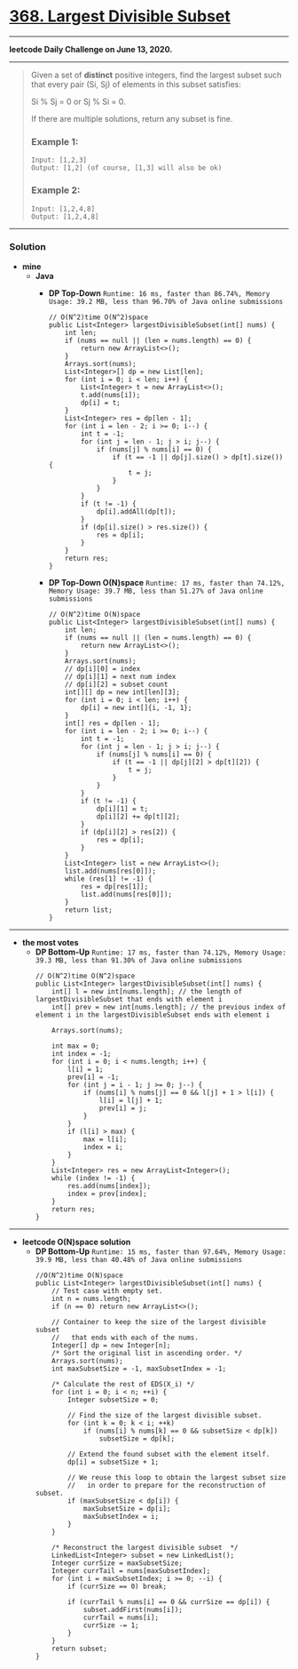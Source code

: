 # [368. Largest Divisible Subset](https://leetcode.com/problems/largest-divisible-subset/)

---

**leetcode Daily Challenge on June 13, 2020.**

---

> Given a set of **distinct** positive integers, find the largest subset such that every pair (Si, Sj) of elements in this subset satisfies:
>
> Si % Sj = 0 or Sj % Si = 0.
>
> If there are multiple solutions, return any subset is fine.
>
> ### Example 1:
> ```
> Input: [1,2,3]
> Output: [1,2] (of course, [1,3] will also be ok)
> ```
>
> ### Example 2:
> ```
> Input: [1,2,4,8]
> Output: [1,2,4,8]
> ```

---

### Solution
* **mine**
  * **Java**
    * **DP Top-Down** `Runtime: 16 ms, faster than 86.74%, Memory Usage: 39.2 MB, less than 96.70% of Java online submissions`
      ```
      // O(N^2)time O(N^2)space
      public List<Integer> largestDivisibleSubset(int[] nums) {
          int len;
          if (nums == null || (len = nums.length) == 0) {
              return new ArrayList<>();
          }
          Arrays.sort(nums);
          List<Integer>[] dp = new List[len];
          for (int i = 0; i < len; i++) {
              List<Integer> t = new ArrayList<>();
              t.add(nums[i]);
              dp[i] = t;
          }
          List<Integer> res = dp[len - 1];
          for (int i = len - 2; i >= 0; i--) {
              int t = -1;
              for (int j = len - 1; j > i; j--) {
                  if (nums[j] % nums[i] == 0) {
                      if (t == -1 || dp[j].size() > dp[t].size()) {
                          t = j;
                      }
                  }
              }
              if (t != -1) {
                  dp[i].addAll(dp[t]);
              }
              if (dp[i].size() > res.size()) {
                  res = dp[i];
              }
          }
          return res;
      }
      ```
      
    * **DP Top-Down O(N)space** `Runtime: 17 ms, faster than 74.12%, Memory Usage: 39.7 MB, less than 51.27% of Java online submissions`
      ```
      // O(N^2)time O(N)space
      public List<Integer> largestDivisibleSubset(int[] nums) {
          int len;
          if (nums == null || (len = nums.length) == 0) {
              return new ArrayList<>();
          }
          Arrays.sort(nums);
          // dp[i][0] = index 
          // dp[i][1] = next num index  
          // dp[i][2] = subset count
          int[][] dp = new int[len][3];
          for (int i = 0; i < len; i++) {
              dp[i] = new int[]{i, -1, 1};
          }
          int[] res = dp[len - 1];
          for (int i = len - 2; i >= 0; i--) {
              int t = -1;
              for (int j = len - 1; j > i; j--) {
                  if (nums[j] % nums[i] == 0) {
                      if (t == -1 || dp[j][2] > dp[t][2]) {
                          t = j;
                      }
                  }
              }
              if (t != -1) {
                  dp[i][1] = t;
                  dp[i][2] += dp[t][2];
              }
              if (dp[i][2] > res[2]) {
                  res = dp[i];
              }
          }
          List<Integer> list = new ArrayList<>();
          list.add(nums[res[0]]);
          while (res[1] != -1) {
              res = dp[res[1]];
              list.add(nums[res[0]]);
          }
          return list;
      }
      ```
  
---

* **the most votes**
  * **DP Bottom-Up** `Runtime: 17 ms, faster than 74.12%, Memory Usage: 39.3 MB, less than 91.30% of Java online submissions`
    ```
    // O(N^2)time O(N^2)space
    public List<Integer> largestDivisibleSubset(int[] nums) {
        int[] l = new int[nums.length]; // the length of largestDivisibleSubset that ends with element i
        int[] prev = new int[nums.length]; // the previous index of element i in the largestDivisibleSubset ends with element i

        Arrays.sort(nums);

        int max = 0;
        int index = -1;
        for (int i = 0; i < nums.length; i++) {
            l[i] = 1;
            prev[i] = -1;
            for (int j = i - 1; j >= 0; j--) {
                if (nums[i] % nums[j] == 0 && l[j] + 1 > l[i]) {
                    l[i] = l[j] + 1;
                    prev[i] = j;
                }
            }
            if (l[i] > max) {
                max = l[i];
                index = i;
            }
        }
        List<Integer> res = new ArrayList<Integer>();
        while (index != -1) {
            res.add(nums[index]);
            index = prev[index];
        }
        return res;
    }
    ```

---

* **leetcode O(N)space solution**
  * **DP Bottom-Up** `Runtime: 15 ms, faster than 97.64%, Memory Usage: 39.9 MB, less than 40.48% of Java online submissions` 
    ```
    //O(N^2)time O(N)space
    public List<Integer> largestDivisibleSubset(int[] nums) {
        // Test case with empty set.
        int n = nums.length;
        if (n == 0) return new ArrayList<>();

        // Container to keep the size of the largest divisible subset
        //   that ends with each of the nums.
        Integer[] dp = new Integer[n];
        /* Sort the original list in ascending order. */
        Arrays.sort(nums);
        int maxSubsetSize = -1, maxSubsetIndex = -1;

        /* Calculate the rest of EDS(X_i) */
        for (int i = 0; i < n; ++i) {
            Integer subsetSize = 0;

            // Find the size of the largest divisible subset.
            for (int k = 0; k < i; ++k)
                if (nums[i] % nums[k] == 0 && subsetSize < dp[k])
                    subsetSize = dp[k];

            // Extend the found subset with the element itself.
            dp[i] = subsetSize + 1;

            // We reuse this loop to obtain the largest subset size
            //   in order to prepare for the reconstruction of subset.
            if (maxSubsetSize < dp[i]) {
                maxSubsetSize = dp[i];
                maxSubsetIndex = i;
            }
        }

        /* Reconstruct the largest divisible subset  */
        LinkedList<Integer> subset = new LinkedList();
        Integer currSize = maxSubsetSize;
        Integer currTail = nums[maxSubsetIndex];
        for (int i = maxSubsetIndex; i >= 0; --i) {
            if (currSize == 0) break;

            if (currTail % nums[i] == 0 && currSize == dp[i]) {
                subset.addFirst(nums[i]);
                currTail = nums[i];
                currSize -= 1;
            }
        }
        return subset;
    }
    ```
